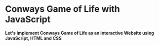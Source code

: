 # Conways Game of Life with JavaScript

**Let's implement Conways Game of Life as an interactive Website using JavaScript, HTML and CSS**

